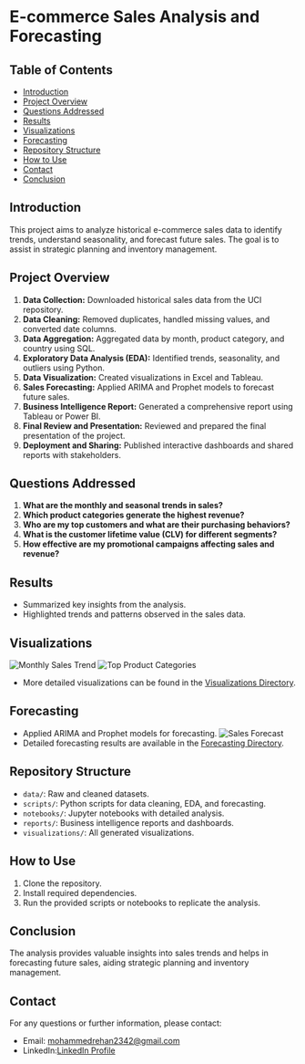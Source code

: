 # E-commerce Sales Analysis and Forecasting

## Table of Contents
- [Introduction](#introduction)
- [Project Overview](#project-overview)
- [Questions Addressed](#Questions-Addressed)
- [Results](#results)
- [Visualizations](#visualizations)
- [Forecasting](#forecasting)
- [Repository Structure](#repository-structure)
- [How to Use](#how-to-use)
- [Contact](#Contact)
- [Conclusion](#conclusion)


## Introduction
This project aims to analyze historical e-commerce sales data to identify trends, understand seasonality, and forecast future sales. The goal is to assist in strategic planning and inventory management.

## Project Overview
1. **Data Collection:** Downloaded historical sales data from the UCI repository.
2. **Data Cleaning:** Removed duplicates, handled missing values, and converted date columns.
3. **Data Aggregation:** Aggregated data by month, product category, and country using SQL.
4. **Exploratory Data Analysis (EDA):** Identified trends, seasonality, and outliers using Python.
5. **Data Visualization:** Created visualizations in Excel and Tableau.
6. **Sales Forecasting:** Applied ARIMA and Prophet models to forecast future sales.
7. **Business Intelligence Report:** Generated a comprehensive report using Tableau or Power BI.
8. **Final Review and Presentation:** Reviewed and prepared the final presentation of the project.
9. **Deployment and Sharing:** Published interactive dashboards and shared reports with stakeholders.
   
## Questions Addressed
1. **What are the monthly and seasonal trends in sales?**
2. **Which product categories generate the highest revenue?**
3. **Who are my top customers and what are their purchasing behaviors?**
4. **What is the customer lifetime value (CLV) for different segments?**
5. **How effective are my promotional campaigns affecting sales and revenue?**

## Results
- Summarized key insights from the analysis.
- Highlighted trends and patterns observed in the sales data.

## Visualizations
![Monthly Sales Trend](path/to/monthly_sales_trend.png)
![Top Product Categories](path/to/top_product_categories.png)
- More detailed visualizations can be found in the [Visualizations Directory](link_to_directory).

## Forecasting
- Applied ARIMA and Prophet models for forecasting.
![Sales Forecast](path/to/sales_forecast.png)
- Detailed forecasting results are available in the [Forecasting Directory](link_to_directory).

## Repository Structure
- `data/`: Raw and cleaned datasets.
- `scripts/`: Python scripts for data cleaning, EDA, and forecasting.
- `notebooks/`: Jupyter notebooks with detailed analysis.
- `reports/`: Business intelligence reports and dashboards.
- `visualizations/`: All generated visualizations.

## How to Use
1. Clone the repository.
2. Install required dependencies.
3. Run the provided scripts or notebooks to replicate the analysis.

## Conclusion
The analysis provides valuable insights into sales trends and helps in forecasting future sales, aiding strategic planning and inventory management.

## Contact
For any questions or further information, please contact:
- Email: mohammedrehan2342@gmail.com
- LinkedIn:[LinkedIn Profile](https://www.linkedin.com/in/mohammed-rehan-483943231/)

